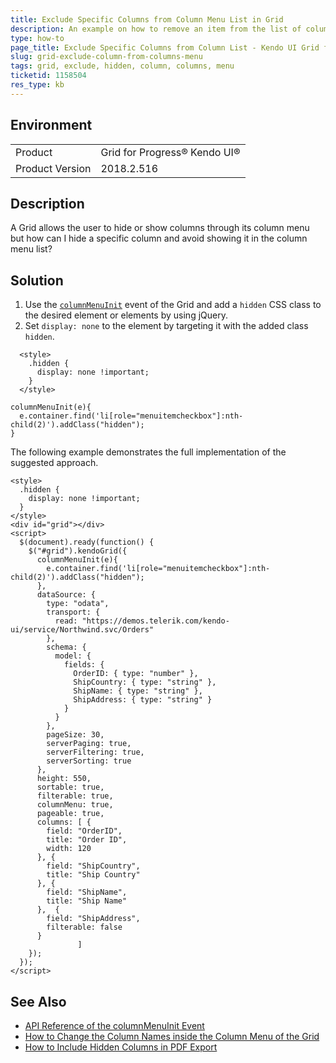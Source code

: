 ```yaml
---
title: Exclude Specific Columns from Column Menu List in Grid
description: An example on how to remove an item from the list of columns in the column menu of the Kendo UI Grid for jQuery.
type: how-to
page_title: Exclude Specific Columns from Column List - Kendo UI Grid for jQuery
slug: grid-exclude-column-from-columns-menu
tags: grid, exclude, hidden, column, columns, menu
ticketid: 1158504
res_type: kb
---
```


## Environment

<table>
 <tr>
  <td>Product</td>
  <td>Grid for Progress® Kendo UI®</td>
 </tr>
 <tr>
  <td>Product Version</td>
  <td>2018.2.516</td>
 </tr>
</table>

## Description

A Grid allows the user to hide or show columns through its column menu but how can I hide a specific column and avoid showing it in the column menu list?

## Solution

1. Use the [`columnMenuInit`](https://docs.telerik.com/kendo-ui/api/javascript/ui/grid/events/columnmenuinit) event of the Grid and add a `hidden` CSS class to the desired element or elements by using jQuery.
2. Set `display: none` to the element by targeting it with the added class `hidden`.

```
  <style>
    .hidden {
      display: none !important;
    }
  </style>
```

```
columnMenuInit(e){
  e.container.find('li[role="menuitemcheckbox"]:nth-child(2)').addClass("hidden");
}
```

The following example demonstrates the full implementation of the suggested approach.

```dojo
<style>
  .hidden {
    display: none !important;
  }
</style>
<div id="grid"></div>
<script>
  $(document).ready(function() {
    $("#grid").kendoGrid({
      columnMenuInit(e){
        e.container.find('li[role="menuitemcheckbox"]:nth-child(2)').addClass("hidden");
      },
      dataSource: {
        type: "odata",
        transport: {
          read: "https://demos.telerik.com/kendo-ui/service/Northwind.svc/Orders"
        },
        schema: {
          model: {
            fields: {
              OrderID: { type: "number" },
              ShipCountry: { type: "string" },
              ShipName: { type: "string" },
              ShipAddress: { type: "string" }                                        
            }
          }
        },
        pageSize: 30,
        serverPaging: true,
        serverFiltering: true,
        serverSorting: true
      },
      height: 550,
      sortable: true,
      filterable: true,
      columnMenu: true,
      pageable: true,
      columns: [ {
        field: "OrderID",
        title: "Order ID",
        width: 120
      }, {
        field: "ShipCountry",
        title: "Ship Country"
      }, {
        field: "ShipName",
        title: "Ship Name"
      },  {
        field: "ShipAddress",
        filterable: false
      }
               ]
    });
  });
</script>
```

## See Also

* [API Reference of the columnMenuInit Event](https://docs.telerik.com/kendo-ui/api/javascript/ui/grid/events/columnmenuinit)
* [How to Change the Column Names inside the Column Menu of the Grid](https://docs.telerik.com/kendo-ui/knowledge-base/grid-column-menu-change-text)
* [How to Include Hidden Columns in PDF Export](https://docs.telerik.com/kendo-ui/knowledge-base/grid-include-hidden-columns-to-exported-pdf)
